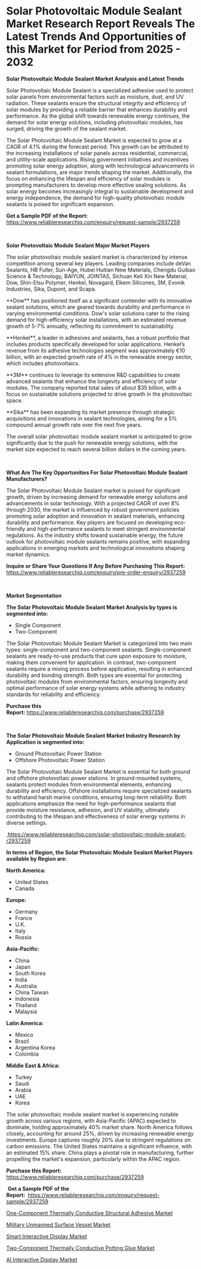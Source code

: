 <p><h1>Solar Photovoltaic Module Sealant Market Research Report Reveals The Latest Trends And Opportunities of this Market for Period from 2025 - 2032</h1></p><p><strong>Solar Photovoltaic Module Sealant Market Analysis and Latest Trends</strong></p>
<p><p>Solar Photovoltaic Module Sealant is a specialized adhesive used to protect solar panels from environmental factors such as moisture, dust, and UV radiation. These sealants ensure the structural integrity and efficiency of solar modules by providing a reliable barrier that enhances durability and performance. As the global shift towards renewable energy continues, the demand for solar energy solutions, including photovoltaic modules, has surged, driving the growth of the sealant market.</p><p>The Solar Photovoltaic Module Sealant Market is expected to grow at a CAGR of 4.1% during the forecast period. This growth can be attributed to the increasing installations of solar panels across residential, commercial, and utility-scale applications. Rising government initiatives and incentives promoting solar energy adoption, along with technological advancements in sealant formulations, are major trends shaping the market. Additionally, the focus on enhancing the lifespan and efficiency of solar modules is prompting manufacturers to develop more effective sealing solutions. As solar energy becomes increasingly integral to sustainable development and energy independence, the demand for high-quality photovoltaic module sealants is poised for significant expansion.</p></p>
<p><strong>Get a Sample PDF of the Report:&nbsp;</strong> <a href="https://www.reliableresearchiq.com/enquiry/request-sample/2937259?utm_campaign=1900&utm_medium=2&utm_source=Github&utm_content=ia&utm_term=14032025&utm_id=solar-photovoltaic-module-sealant">https://www.reliableresearchiq.com/enquiry/request-sample/2937259</a></p>
<p>&nbsp;</p>
<p><strong>Solar Photovoltaic Module Sealant Major Market Players</strong></p>
<p><p>The solar photovoltaic module sealant market is characterized by intense competition among several key players. Leading companies include deVan Sealants, HB Fuller, Sun-Age, Hubei Huitian New Materials, Chengdu Guibao Science & Technology, BAIYUN, JOINTAS, Sichuan Keli Xin New Material, Dow, Shin-Etsu Polymer, Henkel, Novagard, Elkem Silicones, 3M, Evonik Industries, Sika, Dupont, and Scapa.</p><p>**Dow** has positioned itself as a significant contender with its innovative sealant solutions, which are geared towards durability and performance in varying environmental conditions. Dow's solar solutions cater to the rising demand for high-efficiency solar installations, with an estimated revenue growth of 5-7% annually, reflecting its commitment to sustainability.</p><p>**Henkel**, a leader in adhesives and sealants, has a robust portfolio that includes products specifically developed for solar applications. Henkel’s revenue from its adhesive technologies segment was approximately €10 billion, with an expected growth rate of 4% in the renewable energy sector, which includes photovoltaics.</p><p>**3M** continues to leverage its extensive R&D capabilities to create advanced sealants that enhance the longevity and efficiency of solar modules. The company reported total sales of about $35 billion, with a focus on sustainable solutions projected to drive growth in the photovoltaic space.</p><p>**Sika** has been expanding its market presence through strategic acquisitions and innovations in sealant technologies, aiming for a 5% compound annual growth rate over the next five years.</p><p>The overall solar photovoltaic module sealant market is anticipated to grow significantly due to the push for renewable energy solutions, with the market size expected to reach several billion dollars in the coming years.</p></p>
<p>&nbsp;</p>
<p><strong>What Are The Key Opportunities For Solar Photovoltaic Module Sealant Manufacturers?</strong></p>
<p><p>The Solar Photovoltaic Module Sealant market is poised for significant growth, driven by increasing demand for renewable energy solutions and advancements in solar technology. With a projected CAGR of over 8% through 2030, the market is influenced by robust government policies promoting solar adoption and innovation in sealant materials, enhancing durability and performance. Key players are focused on developing eco-friendly and high-performance sealants to meet stringent environmental regulations. As the industry shifts toward sustainable energy, the future outlook for photovoltaic module sealants remains positive, with expanding applications in emerging markets and technological innovations shaping market dynamics.</p></p>
<p><strong>Inquire or Share Your Questions If Any Before Purchasing This Report:</strong> <a href="https://www.reliableresearchiq.com/enquiry/pre-order-enquiry/2937259?utm_campaign=1900&utm_medium=2&utm_source=Github&utm_content=ia&utm_term=14032025&utm_id=solar-photovoltaic-module-sealant">https://www.reliableresearchiq.com/enquiry/pre-order-enquiry/2937259</a></p>
<p>&nbsp;</p>
<p><strong>Market Segmentation</strong></p>
<p><strong>The Solar Photovoltaic Module Sealant Market Analysis by types is segmented into:</strong></p>
<p><ul><li>Single Component</li><li>Two-Component</li></ul></p>
<p><p>The Solar Photovoltaic Module Sealant Market is categorized into two main types: single-component and two-component sealants. Single-component sealants are ready-to-use products that cure upon exposure to moisture, making them convenient for application. In contrast, two-component sealants require a mixing process before application, resulting in enhanced durability and bonding strength. Both types are essential for protecting photovoltaic modules from environmental factors, ensuring longevity and optimal performance of solar energy systems while adhering to industry standards for reliability and efficiency.</p></p>
<p><strong>Purchase this Report:&nbsp;</strong><a href="https://www.reliableresearchiq.com/purchase/2937259?utm_campaign=1900&utm_medium=2&utm_source=Github&utm_content=ia&utm_term=14032025&utm_id=solar-photovoltaic-module-sealant">https://www.reliableresearchiq.com/purchase/2937259</a></p>
<p>&nbsp;</p>
<p><strong>The Solar Photovoltaic Module Sealant Market Industry Research by Application is segmented into:</strong></p>
<p><ul><li>Ground Photovoltaic Power Station</li><li>Offshore Photovoltaic Power Station</li></ul></p>
<p><p>The Solar Photovoltaic Module Sealant Market is essential for both ground and offshore photovoltaic power stations. In ground-mounted systems, sealants protect modules from environmental elements, enhancing durability and efficiency. Offshore installations require specialized sealants to withstand harsh marine conditions, ensuring long-term reliability. Both applications emphasize the need for high-performance sealants that provide moisture resistance, adhesion, and UV stability, ultimately contributing to the lifespan and effectiveness of solar energy systems in diverse settings.</p></p>
<p><a href="https://www.reliableresearchiq.com/solar-photovoltaic-module-sealant-r2937259?utm_campaign=1900&utm_medium=2&utm_source=Github&utm_content=ia&utm_term=14032025&utm_id=solar-photovoltaic-module-sealant">&nbsp;https://www.reliableresearchiq.com/solar-photovoltaic-module-sealant-r2937259</a></p>
<p><strong>In terms of Region, the Solar Photovoltaic Module Sealant Market Players available by Region are:</strong></p>
<p>
    <p> <strong> North America: </strong>
        <ul>
            <li>United States</li>
            <li>Canada</li>
        </ul>
        </p> 
    <p> <strong> Europe: </strong>
        <ul>
            <li>Germany</li>
            <li>France</li>
            <li>U.K.</li>
            <li>Italy</li>
            <li>Russia</li>
        </ul>
        </p> 
    <p> <strong> Asia-Pacific: </strong>
        <ul>
            <li>China</li>
            <li>Japan</li>
            <li>South Korea</li>
            <li>India</li>
            <li>Australia</li>
            <li>China Taiwan</li>
            <li>Indonesia</li>
            <li>Thailand</li>
            <li>Malaysia</li>
        </ul>
        </p> 
    <p> <strong> Latin America: </strong>
        <ul>
            <li>Mexico</li>
            <li>Brazil</li>
            <li>Argentina Korea</li>
            <li>Colombia</li>
        </ul>
        </p> 
    <p> <strong> Middle East & Africa: </strong>
        <ul>
            <li>Turkey</li>
            <li>Saudi</li>
            <li>Arabia</li>
            <li>UAE</li>
            <li>Korea</li>
        </ul>
    </p>
    </p>
<p><p>The solar photovoltaic module sealant market is experiencing notable growth across various regions, with Asia-Pacific (APAC) expected to dominate, holding approximately 40% market share. North America follows closely, accounting for around 25%, driven by increasing renewable energy investments. Europe captures roughly 20% due to stringent regulations on carbon emissions. The United States maintains a significant influence, with an estimated 15% share. China plays a pivotal role in manufacturing, further propelling the market's expansion, particularly within the APAC region.</p></p>
<p><strong>Purchase this Report: </strong><a href="https://www.reliableresearchiq.com/purchase/2937259?utm_campaign=1900&utm_medium=2&utm_source=Github&utm_content=ia&utm_term=14032025&utm_id=solar-photovoltaic-module-sealant">https://www.reliableresearchiq.com/purchase/2937259</a></p>
<p>&nbsp;<strong>Get a Sample PDF of the Report:&nbsp;&nbsp;</strong><a href="https://www.reliableresearchiq.com/enquiry/request-sample/2937259?utm_campaign=1900&utm_medium=2&utm_source=Github&utm_content=ia&utm_term=14032025&utm_id=solar-photovoltaic-module-sealant">https://www.reliableresearchiq.com/enquiry/request-sample/2937259</a></p>
<p><strong></strong></p>
<p><p><a href="https://github.com/busamoleankk/Market-Research-Report-List-1/blob/main/one-component-thermally-conductive-structural-adhesive-market.md?utm_campaign=1900&utm_medium=2&utm_source=Github&utm_content=ia&utm_term=14032025&utm_id=solar-photovoltaic-module-sealant">One-Component Thermally Conductive Structural Adhesive Market</a></p><p><a href="https://github.com/cayposshefin/Market-Research-Report-List-1/blob/main/military-unmanned-surface-vessel-market.md?utm_campaign=1900&utm_medium=2&utm_source=Github&utm_content=ia&utm_term=14032025&utm_id=solar-photovoltaic-module-sealant">Military Unmanned Surface Vessel Market</a></p><p><a href="https://github.com/yodhafirorae/Market-Research-Report-List-1/blob/main/smart-interactive-display-market.md?utm_campaign=1900&utm_medium=2&utm_source=Github&utm_content=ia&utm_term=14032025&utm_id=solar-photovoltaic-module-sealant">Smart Interactive Display Market</a></p><p><a href="https://github.com/chillwervenu/Market-Research-Report-List-1/blob/main/two-component-thermally-conductive-potting-glue-market.md?utm_campaign=1900&utm_medium=2&utm_source=Github&utm_content=ia&utm_term=14032025&utm_id=solar-photovoltaic-module-sealant">Two-Component Thermally Conductive Potting Glue Market</a></p><p><a href="https://github.com/marcayaminig/Market-Research-Report-List-1/blob/main/ai-interactive-display-market.md?utm_campaign=1900&utm_medium=2&utm_source=Github&utm_content=ia&utm_term=14032025&utm_id=solar-photovoltaic-module-sealant">AI Interactive Display Market</a></p></p>